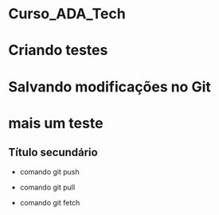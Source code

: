 # Curso_ADA_Tech

# Criando testes

# Salvando modificações no Git

# mais um teste

## Título secundário

- comando git push

* comando git pull

* comando git fetch

